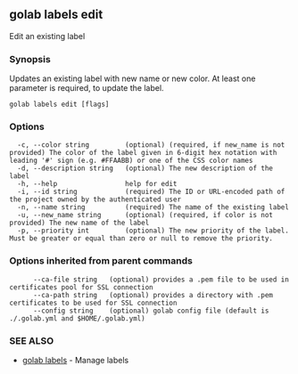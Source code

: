 ## golab labels edit

Edit an existing label

### Synopsis


Updates an existing label with new name or new color. At least one parameter is required, to update the label.

```
golab labels edit [flags]
```

### Options

```
  -c, --color string         (optional) (required, if new_name is not provided) The color of the label given in 6-digit hex notation with leading '#' sign (e.g. #FFAABB) or one of the CSS color names
  -d, --description string   (optional) The new description of the label
  -h, --help                 help for edit
  -i, --id string            (required) The ID or URL-encoded path of the project owned by the authenticated user
  -n, --name string          (required) The name of the existing label
  -u, --new_name string      (optional) (required, if color is not provided) The new name of the label
  -p, --priority int         (optional) The new priority of the label. Must be greater or equal than zero or null to remove the priority.
```

### Options inherited from parent commands

```
      --ca-file string   (optional) provides a .pem file to be used in certificates pool for SSL connection
      --ca-path string   (optional) provides a directory with .pem certificates to be used for SSL connection
      --config string    (optional) golab config file (default is ./.golab.yml and $HOME/.golab.yml)
```

### SEE ALSO
* [golab labels](golab_labels.md)	 - Manage labels

